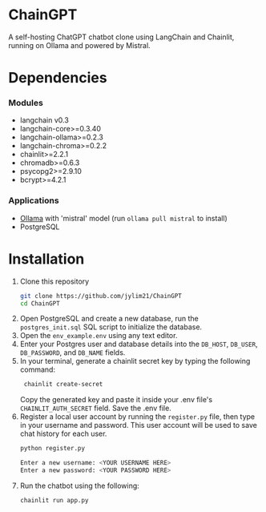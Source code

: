 # ChainGPT
A self-hosting ChatGPT chatbot clone using LangChain and Chainlit, running on Ollama and powered by Mistral.

# Dependencies
### Modules
- langchain v0.3
- langchain-core>=0.3.40
- langchain-ollama>=0.2.3
- langchain-chroma>=0.2.2
- chainlit>=2.2.1
- chromadb>=0.6.3
- psycopg2>=2.9.10
- bcrypt>=4.2.1

### Applications
- [Ollama](https://ollama.com/download) with 'mistral' model (run <code>ollama pull mistral</code> to install)
- PostgreSQL

# Installation
1. Clone this repository
    ```bash
    git clone https://github.com/jylim21/ChainGPT
    cd ChainGPT
    ```
2. Open PostgreSQL and create a new database, run the <code>postgres_init.sql</code> SQL script to initialize the database.
3. Open the <code>env_example.env</code> using any text editor.
4. Enter your Postgres user and database details into the <code>DB_HOST</code>, <code>DB_USER</code>, <code>DB_PASSWORD</code>, and <code>DB_NAME</code> fields.
5. In your terminal, generate a chainlit secret key by typing the following command:
   ```bash
    chainlit create-secret
   ```
   Copy the generated key and paste it inside your .env file's <code>CHAINLIT_AUTH_SECRET</code> field. Save the .env file.
6. Register a local user account by running the <code>register.py</code> file, then type in your username and password. This user account will be used to save chat history for each user.
    ```bash
    python register.py
    ```
    ```bash
    Enter a new username: <YOUR USERNAME HERE>
    Enter a new password: <YOUR PASSWORD HERE>
    ```
7. Run the chatbot using the following:
    ```bash
    chainlit run app.py
    ```

